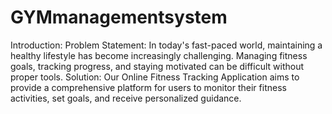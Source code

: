 # GYMmanagementsystem
 Introduction:  Problem Statement: In today's fast-paced  world, maintaining a healthy lifestyle has  become increasingly challenging. Managing  fitness goals, tracking progress, and staying  motivated can be difficult without proper tools.  Solution: Our Online Fitness Tracking  Application aims to provide a comprehensive  platform for users to monitor their fitness  activities, set goals, and receive personalized  guidance.
